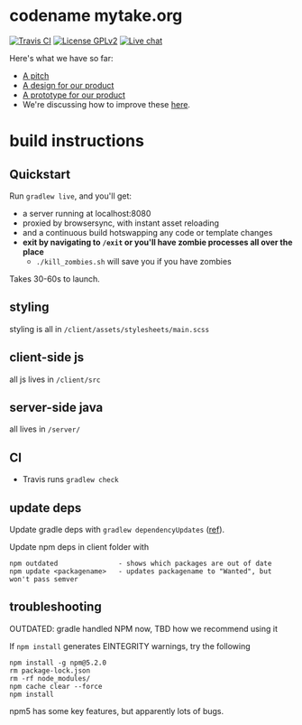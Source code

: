 # codename mytake.org

[![Travis CI](https://travis-ci.org/mytake/mytake.svg?branch=master)](https://travis-ci.org/mytake/mytake)
[![License GPLv2](https://img.shields.io/badge/license-GPLv2-brightgreen.svg)](https://tldrlegal.com/license/gnu-general-public-license-v2)
[![Live chat](https://img.shields.io/badge/gitter-chat-brightgreen.svg)](https://gitter.im/mytake/mytake)

Here's what we have so far:

- [A pitch](https://github.com/mytake/mytake/wiki/Pitch)
- [A design for our product](https://github.com/mytake/mytake/wiki/Design)
- [A prototype for our product](https://mytake.netlify.com/)
- We're discussing how to improve these [here](https://github.com/mytake/mytake/issues).

# build instructions

## Quickstart

Run `gradlew live`, and you'll get:

- a server running at localhost:8080
- proxied by browsersync, with instant asset reloading
- and a continuous build hotswapping any code or template changes
- **exit by navigating to `/exit` or you'll have zombie processes all over the place**
    + `./kill_zombies.sh` will save you if you have zombies

Takes 30-60s to launch.

## styling

styling is all in `/client/assets/stylesheets/main.scss`

## client-side js

all js lives in `/client/src`

## server-side java

all lives in `/server/`

## CI

- Travis runs `gradlew check`

## update deps

Update gradle deps with `gradlew dependencyUpdates` ([ref](https://github.com/ben-manes/gradle-versions-plugin)).

Update npm deps in client folder with

```
npm outdated               - shows which packages are out of date
npm update <packagename>   - updates packagename to "Wanted", but won't pass semver
```

## troubleshooting

OUTDATED: gradle handled NPM now, TBD how we recommend using it

If `npm install` generates EINTEGRITY warnings, try the following

```
npm install -g npm@5.2.0
rm package-lock.json
rm -rf node_modules/
npm cache clear --force
npm install
```

npm5 has some key features, but apparently lots of bugs.
